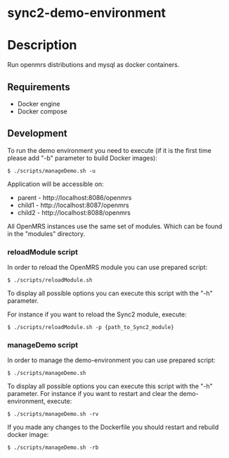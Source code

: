 # sync2-demo-environment

# Description
Run openmrs distributions and mysql as docker containers.

## Requirements
  - Docker engine
  - Docker compose

## Development

To run the demo environment you need to execute (if it is the first time please add "-b" parameter to build Docker images):
```
$ ./scripts/manageDemo.sh -u
```

Application will be accessible on:
* parent - http://localhost:8086/openmrs
* child1 - http://localhost:8087/openmrs
* child2 - http://localhost:8088/openmrs

All OpenMRS instances use the same set of modules. Which can be found in the "modules" directory.

### reloadModule script

In order to reload the OpenMRS module you can use prepared script:

```
$ ./scripts/reloadModule.sh
```
To display all possible options you can execute this script with the "-h" parameter.

For instance if you want to reload the Sync2 module, execute:
```
$ ./scripts/reloadModule.sh -p {path_to_Sync2_module}
```

### manageDemo script
In order to manage the demo-environment you can use prepared script:
```
$ ./scripts/manageDemo.sh
```

To display all possible options you can execute this script with the "-h" parameter.
For instance if you want to restart and clear the demo-environment, execute:
```
$ ./scripts/manageDemo.sh -rv
```

If you made any changes to the Dockerfile you should restart and rebuild docker image:
```
$ ./scripts/manageDemo.sh -rb
```
